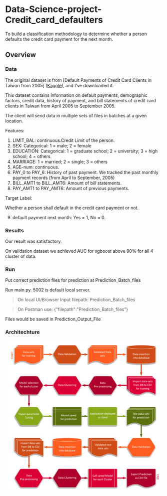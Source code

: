 # Data-Science-project-Credit_card_defaulters

To build a classification methodology to determine whether a person defaults the credit card payment for the next month. 

## Overview
### Data

The original dataset is from [Default Payments of Credit Card Clients in Taiwan from 2005]
([Kaggle](https://www.kaggle.com/datasets/uciml/default-of-credit-card-clients-dataset)), 
and I've downloaded it.

This dataset contains information on default payments, demographic factors, credit data, history of payment, and bill statements of credit card clients in Taiwan from April 2005 to September 2005.

The client will send data in multiple sets of files in batches at a given location. 

Features:


1. LIMIT_BAL: continuous.Credit Limit of the person.
2. SEX: Categorical: 1 = male; 2 = female
3. EDUCATION: Categorical: 1 = graduate school; 2 = university; 3 = high school; 4 = others
4. MARRIAGE: 1 = married; 2 = single; 3 = others
5. AGE-num: continuous.
6. PAY_0 to PAY_6: History of past payment. We tracked the past monthly payment records (from April to September, 2005)
7. BILL_AMT1 to BILL_AMT6: Amount of bill statements.
8. PAY_AMT1 to PAY_AMT6: Amount of previous payments.

Target Label:

Whether a person shall default in the credit card payment or not.

9. default payment next month:  Yes = 1, No = 0.

### Results

Our result was satisfactory.

On validation dataset we achieved AUC for xgboost above 90% for all 4 cluster of data.

### Run

Put correct prediction files for prediction at Prediction_Batch_files

Run main.py. 
5002 is default local server. 

>On local UI/Browser Input filepath: Prediction_Batch_files

>On Postman use: {"filepath":"Prediction_Batch_files"}

Files would be saved in Prediction_Output_File

### Architechture

![flowchart.jpg](flowchart.jpg)


